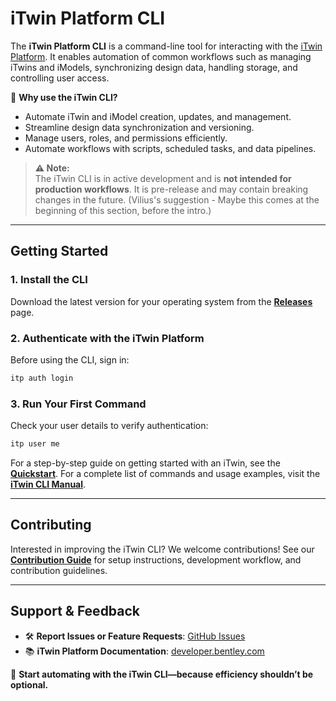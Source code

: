 # iTwin Platform CLI

The **iTwin Platform CLI** is a command-line tool for interacting with the [iTwin Platform](https://developer.bentley.com). It enables automation of common workflows such as managing iTwins and iModels, synchronizing design data, handling storage, and controlling user access.

🚀 **Why use the iTwin CLI?**
- Automate iTwin and iModel creation, updates, and management.
- Streamline design data synchronization and versioning.
- Manage users, roles, and permissions efficiently.
- Automate workflows with scripts, scheduled tasks, and data pipelines.

> **⚠️ Note:**  
> The iTwin CLI is in active development and is **not intended for production workflows**. It is pre-release and may contain breaking changes in the future. (Vilius's suggestion - Maybe this comes at the beginning of this section, before the intro.)

---

## **Getting Started**

### **1. Install the CLI**
Download the latest version for your operating system from the **[Releases](https://github.com/itwin/itwin-cli/releases)** page.

### **2. Authenticate with the iTwin Platform**
Before using the CLI, sign in:
```bash
itp auth login
```

### **3. Run Your First Command**
Check your user details to verify authentication:
```bash
itp user me
```

For a step-by-step guide on getting started with an iTwin, see the **[Quickstart](https://crispy-robot-7klqklm.pages.github.io/#/quickstart)**. For a complete list of commands and usage examples, visit the **[iTwin CLI Manual](https://crispy-robot-7klqklm.pages.github.io/#/)**.

---

## **Contributing**
Interested in improving the iTwin CLI? We welcome contributions! See our **[Contribution Guide](./CONTRIBUTING.md)** for setup instructions, development workflow, and contribution guidelines.

---

## **Support & Feedback**
- 🛠 **Report Issues or Feature Requests**: [GitHub Issues](https://github.com/itwin/itwin-cli/issues)
- 📚 **iTwin Platform Documentation**: [developer.bentley.com](https://developer.bentley.com)

🚀 **Start automating with the iTwin CLI—because efficiency shouldn’t be optional.**

